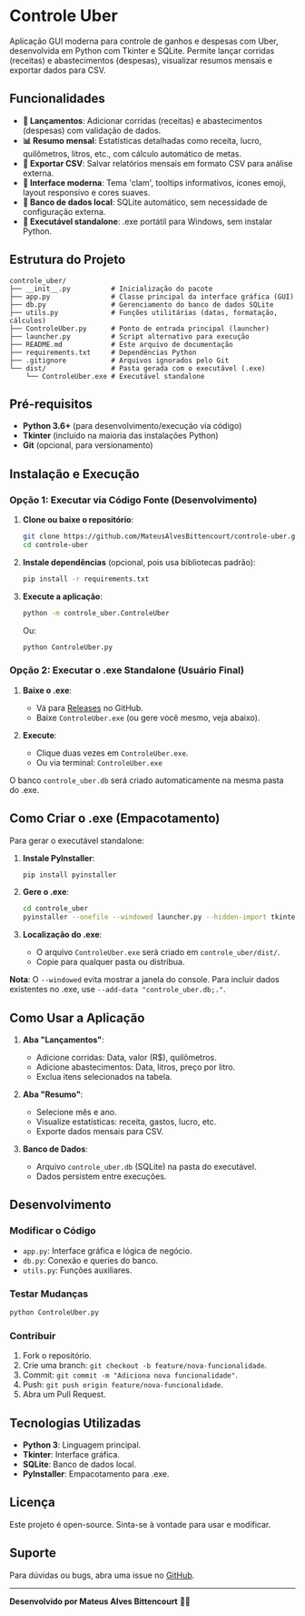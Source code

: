 # Controle Uber

Aplicação GUI moderna para controle de ganhos e despesas com Uber, desenvolvida em Python com Tkinter e SQLite. Permite lançar corridas (receitas) e abastecimentos (despesas), visualizar resumos mensais e exportar dados para CSV.

## Funcionalidades

- **📝 Lançamentos**: Adicionar corridas (receitas) e abastecimentos (despesas) com validação de dados.
- **📊 Resumo mensal**: Estatísticas detalhadas como receita, lucro, quilômetros, litros, etc., com cálculo automático de metas.
- **📄 Exportar CSV**: Salvar relatórios mensais em formato CSV para análise externa.
- **🎨 Interface moderna**: Tema 'clam', tooltips informativos, ícones emoji, layout responsivo e cores suaves.
- **💾 Banco de dados local**: SQLite automático, sem necessidade de configuração externa.
- **🚀 Executável standalone**: .exe portátil para Windows, sem instalar Python.

## Estrutura do Projeto

```
controle_uber/
├── __init__.py          # Inicialização do pacote
├── app.py               # Classe principal da interface gráfica (GUI)
├── db.py                # Gerenciamento do banco de dados SQLite
├── utils.py             # Funções utilitárias (datas, formatação, cálculos)
├── ControleUber.py      # Ponto de entrada principal (launcher)
├── launcher.py          # Script alternativo para execução
├── README.md            # Este arquivo de documentação
├── requirements.txt     # Dependências Python
├── .gitignore           # Arquivos ignorados pelo Git
└── dist/                # Pasta gerada com o executável (.exe)
    └── ControleUber.exe # Executável standalone
```

## Pré-requisitos

- **Python 3.6+** (para desenvolvimento/execução via código)
- **Tkinter** (incluído na maioria das instalações Python)
- **Git** (opcional, para versionamento)

## Instalação e Execução

### Opção 1: Executar via Código Fonte (Desenvolvimento)

1. **Clone ou baixe o repositório**:
   ```bash
   git clone https://github.com/MateusAlvesBittencourt/controle-uber.git
   cd controle-uber
   ```

2. **Instale dependências** (opcional, pois usa bibliotecas padrão):
   ```bash
   pip install -r requirements.txt
   ```

3. **Execute a aplicação**:
   ```bash
   python -m controle_uber.ControleUber
   ```
   Ou:
   ```bash
   python ControleUber.py
   ```

### Opção 2: Executar o .exe Standalone (Usuário Final)

1. **Baixe o .exe**:
   - Vá para [Releases](https://github.com/MateusAlvesBittencourt/controle-uber/releases) no GitHub.
   - Baixe `ControleUber.exe` (ou gere você mesmo, veja abaixo).

2. **Execute**:
   - Clique duas vezes em `ControleUber.exe`.
   - Ou via terminal: `ControleUber.exe`

O banco `controle_uber.db` será criado automaticamente na mesma pasta do .exe.

## Como Criar o .exe (Empacotamento)

Para gerar o executável standalone:

1. **Instale PyInstaller**:
   ```bash
   pip install pyinstaller
   ```

2. **Gere o .exe**:
   ```bash
   cd controle_uber
   pyinstaller --onefile --windowed launcher.py --hidden-import tkinter --hidden-import sqlite3 --name ControleUber
   ```

3. **Localização do .exe**:
   - O arquivo `ControleUber.exe` será criado em `controle_uber/dist/`.
   - Copie para qualquer pasta ou distribua.

**Nota**: O `--windowed` evita mostrar a janela do console. Para incluir dados existentes no .exe, use `--add-data "controle_uber.db;."`.

## Como Usar a Aplicação

1. **Aba "Lançamentos"**:
   - Adicione corridas: Data, valor (R$), quilômetros.
   - Adicione abastecimentos: Data, litros, preço por litro.
   - Exclua itens selecionados na tabela.

2. **Aba "Resumo"**:
   - Selecione mês e ano.
   - Visualize estatísticas: receita, gastos, lucro, etc.
   - Exporte dados mensais para CSV.

3. **Banco de Dados**:
   - Arquivo `controle_uber.db` (SQLite) na pasta do executável.
   - Dados persistem entre execuções.

## Desenvolvimento

### Modificar o Código
- `app.py`: Interface gráfica e lógica de negócio.
- `db.py`: Conexão e queries do banco.
- `utils.py`: Funções auxiliares.

### Testar Mudanças
```bash
python ControleUber.py
```

### Contribuir
1. Fork o repositório.
2. Crie uma branch: `git checkout -b feature/nova-funcionalidade`.
3. Commit: `git commit -m "Adiciona nova funcionalidade"`.
4. Push: `git push origin feature/nova-funcionalidade`.
5. Abra um Pull Request.

## Tecnologias Utilizadas

- **Python 3**: Linguagem principal.
- **Tkinter**: Interface gráfica.
- **SQLite**: Banco de dados local.
- **PyInstaller**: Empacotamento para .exe.

## Licença

Este projeto é open-source. Sinta-se à vontade para usar e modificar.

## Suporte

Para dúvidas ou bugs, abra uma issue no [GitHub](https://github.com/MateusAlvesBittencourt/controle-uber/issues).

---

**Desenvolvido por Mateus Alves Bittencourt** 🚗💨